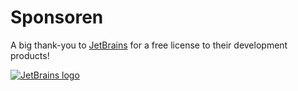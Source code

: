 # Sponsoren

A big thank-you to [JetBrains](http://www.jetbrains.com) for a free license to their development products!

[![JetBrains logo](https://resources.jetbrains.com/storage/products/company/brand/logos/jetbrains.svg)](https://jb.gg/OpenSource)
